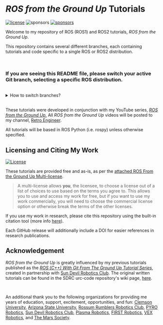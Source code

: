 # *ROS from the Ground Up* Tutorials

[![license](https://img.shields.io/badge/license-ROS%20From%20the%20Ground%20Up%20Multi--license-blue)](LICENSE.md)
![sponsors](https://img.shields.io/github/stars/bjrice13/ros-from-the-ground-up?style=social)
[![sponsors](https://img.shields.io/youtube/channel/subscribers/UC4B0NitFJ8U6E7eCVwEmciQ?style=social)](https://www.youtube.com/RetroEngineerVideos)
<!-- ![sponsors](https://img.shields.io/github/sponsors/bjrice13) -->

Welcome to my repository of ROS (ROS1) and ROS2 tutorials, *ROS from the Ground Up*.

This repository contains several different branches, each containing tutorials and
code specific to a single ROS or ROS2 distribution.

<br>

### **If you are seeing this README file, please switch your active Git branch, selecting a specific ROS distribution.**

<br>

<details>
<summary>How to switch branches?</summary>

### GitHub (Browser)
1. Click on the button that says `start` just above this section.
2. In the drop-down list that appeared, click on the branch you'd like to switch
   to.

*For more guidance, see: https://www.howtogeek.com/789268/how-to-switch-branches-in-github/*

<br>

### Git (Terminal)
1. Get list of all branches.
```bash
git branch -r
```
2. Pick a branch, say `origin/noetic`. To switch to this branch, type the
following command (excluding the `origin/` prefix like shown):
```bash
git checkout noetic
```
</details>

<br>

These tutorials were developed in conjunction with my YouTube series, [*ROS from
the Ground Up.*](https://www.youtube.com/RetroEngineerVideos) All *ROS from the
Ground Up* videos will be posted to my channel, [Retro
Engineer](https://www.youtube.com/RetroEngineerVideos). 

All tutorials will be based in ROS Python (i.e. rospy) unless otherwise
specified.


## Licensing and Citing My Work

[![License](https://img.shields.io/badge/License-ROS%20From%20the%20Ground%20Up%20Multi--license-blue)](LICENSE.md)

These tutorials are provided free and as-is, as per the [attached ROS From the
Ground Up Multi-license](LICENSE.md).

>A multi-license allows **you**, the licensee, to choose a license out of a list
>of choices to use based on the terms you agree to. This allows you to use and
>access my work for free, but if you want to use my work commercially, you will
>need to choose the commercial license option or otherwise break the terms of
>the other licenses.

If you use my work in research, please cite this repository using the built-in
citation tool (more info [here](https://academia.stackexchange.com/a/172780)).

Each GitHub release will additionally include a DOI for easier references in
research publications.

## Acknowledgement

*ROS from the Ground Up* is greatly influenced by my previous tutorials
published as the [*ROS (C++) With Git From The Ground Up Tutorial
Series*](https://www.youtube.com/playlist?list=PLAdHUFXLvk2c14ui5r4-0dhJGUGZKca6e),
created in partnership with [Sun Devil Robotics
Club](https://github.com/sundevilrobotics). The original written tutorials can
be found in the SDRC urc-code repository's wiki page,
[here](https://github.com/sundevilrobotics/urc-code/wiki/3.-ROS-With-Git-From-The-Ground-Up-Tutorial-Series).

<br>

An additional thank you to the following organizations for providing me years of
education, support, excitement, opportunities, and fun: [Clemson University](https://www.clemson.edu/),
[Arizona State University](https://www.asu.edu/), [Rossum Rumblers Robotics
Club](https://rrr.engineering.asu.edu/), [PYRO
Robotics](https://rrr.engineering.asu.edu/project/vex/), [Sun Devil Robotics
Club](https://sdrc.engineering.asu.edu/), [Plasma
Robotics](https://www.plasmarobotics.com/), [FIRST
Robotics](https://www.firstinspires.org/), [VEX
Robotics](https://www.vexrobotics.com/), and [The Mars Society](https://www.marssociety.org/).